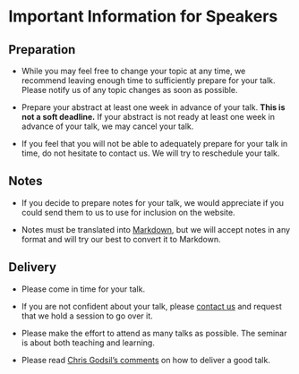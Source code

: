 # Important Information for Speakers

## Preparation

- While you may feel free to change your topic at any time, we recommend
  leaving enough time to sufficiently prepare for your talk. Please notify us
  of any topic changes as soon as possible.

- Prepare your abstract at least one week in advance of your talk. **This is
  not a soft deadline.** If your abstract is not ready at least one week in
  advance of your talk, we may cancel your talk.

- If you feel that you will not be able to adequately prepare for your talk in
  time, do not hesitate to contact us. We will try to reschedule your talk.

## Notes

- If you decide to prepare notes for your talk, we would appreciate if you
  could send them to us to use for inclusion on the website.

- Notes must be translated into [Markdown](/write-markdown/), but we
  will accept notes in any format and will try our best to convert it to
  Markdown.

## Delivery

- Please come in time for your talk.

- If you are not confident about your talk, please [contact us](/faq/)
  and request that we hold a session to go over it.

- Please make the effort to attend as many talks as possible. The seminar is
  about both teaching and learning.

- Please read [Chris Godsil’s
  comments](http://www.math.uwaterloo.ca/~cgodsil/Advice/talks.pdf) on how to
  deliver a good talk.
